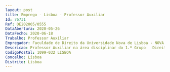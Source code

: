 ```yaml
--- 
layout: post
title: Emprego - Lisboa - Professor Auxiliar
Id: 76731
Ref: OE202005/0555
DataAbertura: 2020-05-26
DataFecho: 2020-06-18
Trabalho: Professor Auxiliar
Empregador: Faculdade de Direito da Universidade Nova de Lisboa - NOVA School of Law
Descricao: Professor Auxiliar na área disciplinar do 1.º Grupo   Direito Público, subáreas Ciências Jurídico Políticas e Ciências Jurídico Administrativas
CodigoPostal: 1099-032 LISBOA
Concelho: Lisboa
Distrito: Lisboa
--- 
```

